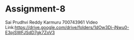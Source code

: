 # Assignment-8
Sai Prudhvi Reddy Karmuru
700743961
Video Link:https://drive.google.com/drive/folders/1dOw3Di-jNwu0-E3pjSWFJSdD7gk7ZoV3
